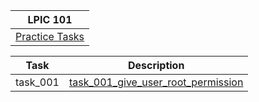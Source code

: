 
| LPIC 101                                            |
|-------------------------------------------------|
| [Practice Tasks](MyDevops/Linux/LPIC/LPIC101/Task1.md)

| Task     | Description                                                                     |
|----------|---------------------------------------------------------------------------------|
| task_001 | [task_001_give_user_root_permission](MyDevops/Linux/LPIC/LPIC101/Task1)                   |